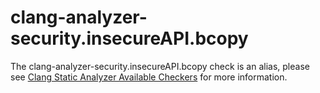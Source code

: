 # clang-analyzer-security.insecureAPI.bcopy

The clang-analyzer-security.insecureAPI.bcopy check is an alias, please
see [Clang Static Analyzer Available
Checkers](https://clang.llvm.org/docs/analyzer/checkers.html#security-insecureapi-bcopy)
for more information.
